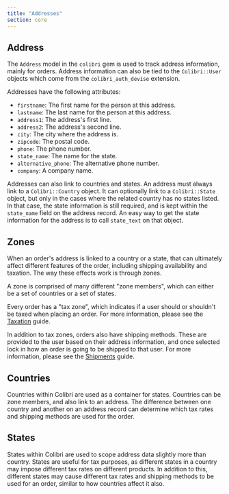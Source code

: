 ```yaml
---
title: "Addresses"
section: core
---
```


## Address

The `Address` model in the `colibri` gem is used to track address information, mainly for orders. Address information can also be tied to the `Colibri::User` objects which come from the `colibri_auth_devise` extension.

Addresses have the following attributes:

* `firstname`: The first name for the person at this address.
* `lastname`: The last name for the person at this address.
* `address1`: The address's first line.
* `address2`: The address's second line.
* `city`: The city where the address is.
* `zipcode`: The postal code.
* `phone`: The phone number.
* `state_name`: The name for the state.
* `alternative_phone`: The alternative phone number.
* `company`: A company name.

Addresses can also link to countries and states. An address must always link to a `Colibri::Country` object. It can optionally link to a `Colibri::State` object, but only in the cases where the related country has no states listed. In that case, the state information is still required, and is kept within the `state_name` field on the address record. An easy way to get the state information for the address is to call `state_text` on that object.

## Zones

When an order's address is linked to a country or a state, that can ultimately affect different features of the order, including shipping availability and taxation. The way these effects work is through zones.

A zone is comprised of many different "zone members", which can either be a set of countries or a set of states.

Every order has a "tax zone", which indicates if a user should or shouldn't be taxed when placing an order. For more information, please see the [Taxation](taxation) guide.

In addition to tax zones, orders also have shipping methods. These are provided to the user based on their address information, and once selected lock in how an order is going to be shipped to that user. For more information, please see the [Shipments](shipments) guide.

## Countries

Countries within Colibri are used as a container for states. Countries can be zone members, and also link to an address. The difference between one country and another on an address record can determine which tax rates and shipping methods are used for the order.

## States

States within Colibri are used to scope address data slightly more than country. States are useful for tax purposes, as different states in a country may impose different tax rates on different products. In addition to this, different states may cause different tax rates and shipping methods to be used for an order, similar to how countries affect it also.
